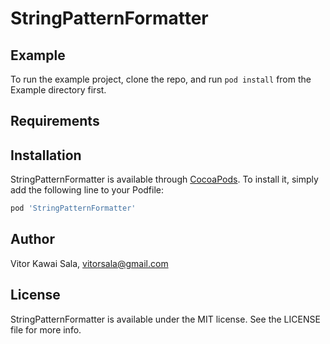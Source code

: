 # StringPatternFormatter
## Example

To run the example project, clone the repo, and run `pod install` from the Example directory first.

## Requirements

## Installation

StringPatternFormatter is available through [CocoaPods](https://cocoapods.org). To install
it, simply add the following line to your Podfile:

```ruby
pod 'StringPatternFormatter'
```

## Author

Vitor Kawai Sala, vitorsala@gmail.com

## License

StringPatternFormatter is available under the MIT license. See the LICENSE file for more info.

